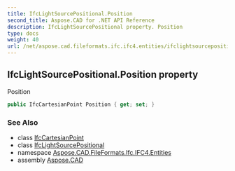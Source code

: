 ```yaml
---
title: IfcLightSourcePositional.Position
second_title: Aspose.CAD for .NET API Reference
description: IfcLightSourcePositional property. Position
type: docs
weight: 40
url: /net/aspose.cad.fileformats.ifc.ifc4.entities/ifclightsourcepositional/position/
---
```

## IfcLightSourcePositional.Position property

Position

```csharp
public IfcCartesianPoint Position { get; set; }
```

### See Also

* class [IfcCartesianPoint](../../ifccartesianpoint/)
* class [IfcLightSourcePositional](../)
* namespace [Aspose.CAD.FileFormats.Ifc.IFC4.Entities](../../ifclightsourcepositional/)
* assembly [Aspose.CAD](../../../)


